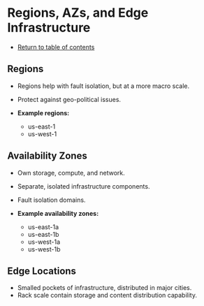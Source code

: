 # Regions, AZs, and Edge Infrastructure

* [Return to table of contents](../../README.md)

## Regions

* Regions help with fault isolation, but at a more macro scale.
* Protect against geo-political issues.

* **Example regions:**
  * us-east-1
  * us-west-1

## Availability Zones

* Own storage, compute, and network.
* Separate, isolated infrastructure components.
* Fault isolation domains.

* **Example availability zones:**
  * us-east-1a
  * us-east-1b
  * us-west-1a
  * us-west-1b

## Edge Locations

* Smalled pockets of infrastructure, distributed in major cities.
* Rack scale contain storage and content distribution capability.
